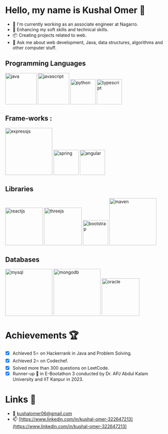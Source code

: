 # Hello, my name is Kushal Omer 👋

- 💼 I'm currently working as an associate engineer at Nagarro.
- 📖 Enhancing my soft skills and technical skills.
- 📦 Creating projects related to web.
- 💬 Ask me about web development, Java, data structures, algorithms and other computer stuff.

## Programming Languages

<image src="./images/java.png" alt="java" width="100px">
<image src="./images/javascript.png" alt="javascript" width="100px">
<image src="./images/python.png" alt="python" width="80px">
<image src="./images/typescript.png" alt="typescript" width="80px">

## Frame-works :

<image src="./images/expressjs.png" alt="expressjs" width="150px">
<image src="./images/spring.png" alt="spring" width="80px">
<image src="./images/angular.png" alt="angular" width="80px">

## Libraries

<image src="./images/react.png" alt="reactjs" width="120px">
<image src="./images/threejs.png" alt="threejs" width="120px">
<image src="./images/bootstrap.png" alt="bootstrap" width="80px">
<image src="./images/maven.png" alt="maven" width="150px">

## Databases

<image src="./images/mysql.png" alt="mysql" width="150px">
<image src="./images/mongodb.png" alt="mongodb" width="150px">
<image src="./images/oracle.png" alt="oracle" width="120px">

# Achievements 🏆
- [X] Achieved 5⭐ on Hackerrank in Java and Problem Solving.
- [X] Achieved 2⭐ on Codechef.
- [X] Solved more than 300 questions on LeetCode.
- [X] Runner-up 🥉 in E-Bootathon 3 conducted by Dr. APJ Abdul Kalam University and IIT Kanpur in 2023.

# Links 🔗
- 📧 [kushalomer06@gmail.com](kushalomer06@gmail.com)
- 📫 [https://www.linkedin.com/in/kushal-omer-322647213](https://www.linkedin.com/in/kushal-omer-322647213)